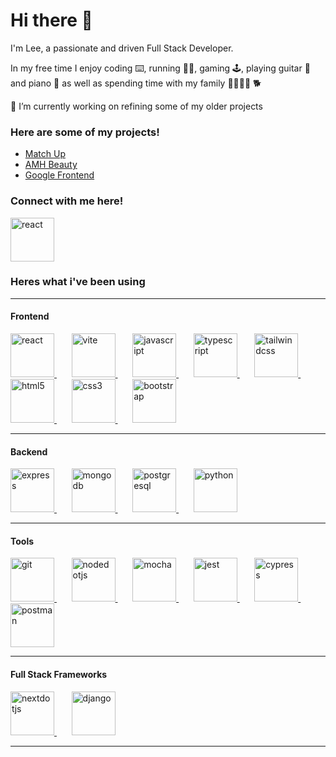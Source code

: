 # Hi there 👋

I'm Lee, a passionate and driven Full Stack Developer.

In my free time I enjoy coding ⌨️, running 🏃‍♂️, gaming 🕹️,  playing guitar 🎸 and piano 🎹 as well as spending time with my family 👨‍👩‍👧‍👧 🐕

🔭 I’m currently working on refining some of my older projects

### Here are some of my projects!

- [Match Up](https://coolusername244.github.io/match-up/)
- [AMH Beauty](https://coolusername244.github.io/AMH-Beauty/)
- [Google Frontend](https://coolusername244.github.io/Google-frontend/)


### Connect with me here!
<a href='linkedin.com/in/leesheppard244' target='_blank'>
    <img width="70" src='https://pbs.twimg.com/profile_images/1661161645857710081/6WtDIesg_400x400.png' alt='react'>
</a>

### Heres what i've been using
---
#### Frontend

<p>
  <a href='https://react.dev/'>
    <img width="70" src='https://user-images.githubusercontent.com/25181517/183897015-94a058a6-b86e-4e42-a37f-bf92061753e5.png' alt='react'>
  </a>
  &nbsp;
  &nbsp;
  &nbsp;
  <a href='https://vitejs.dev/'>
    <img width="70" src='https://vitejs.dev/logo.svg' alt='vite'>
  </a>
  &nbsp;
  &nbsp;
  &nbsp;
  <a href='https://developer.mozilla.org/en-US/docs/Web/JavaScript'>
    <img width="70" src='https://user-images.githubusercontent.com/25181517/117447155-6a868a00-af3d-11eb-9cfe-245df15c9f3f.png' alt='javascript'>
  </a>
  &nbsp;
  &nbsp;
  &nbsp;
  <a href='https://www.typescriptlang.org/'>
    <img width="70" src='https://user-images.githubusercontent.com/25181517/183890598-19a0ac2d-e88a-4005-a8df-1ee36782fde1.png' alt='typescript'>
  </a>  
  &nbsp;
  &nbsp;
  &nbsp;
  <a href='https://tailwindcss.com/'>
    <img width="70" src='https://user-images.githubusercontent.com/25181517/202896760-337261ed-ee92-4979-84c4-d4b829c7355d.png' alt='tailwindcss'>
  </a>
  &nbsp;
  &nbsp;
  &nbsp;
  <a href='https://www.w3schools.com/html/'>
    <img width="70" src='https://user-images.githubusercontent.com/25181517/192158954-f88b5814-d510-4564-b285-dff7d6400dad.png' alt='html5'>
  </a>
  &nbsp;
  &nbsp;
  &nbsp;
  <a href='https://www.w3schools.com/css/'>
    <img width="70" src='https://user-images.githubusercontent.com/25181517/183898674-75a4a1b1-f960-4ea9-abcb-637170a00a75.png' alt='css3'>
  </a>
  &nbsp;
  &nbsp;
  &nbsp;
  <a href='https://getbootstrap.com/'>
    <img width="70" src='https://user-images.githubusercontent.com/25181517/183898054-b3d693d4-dafb-4808-a509-bab54cf5de34.png' alt='bootstrap'>
  </a>
</p>

---

#### Backend

<p>
  <a href='https://expressjs.com/'>
    <img width="70" src="https://user-images.githubusercontent.com/25181517/183859966-a3462d8d-1bc7-4880-b353-e2cbed900ed6.png" alt="express">
  </a>
  &nbsp;
  &nbsp;
  &nbsp;
  <a href='https://www.mongodb.com/'>
    <img width="70" src="https://user-images.githubusercontent.com/25181517/182884177-d48a8579-2cd0-447a-b9a6-ffc7cb02560e.png" alt="mongodb">
  </a>
  &nbsp;
  &nbsp;
  &nbsp;
  <a href='https://www.postgresql.org/'>
    <img width="70" src="https://user-images.githubusercontent.com/25181517/117208740-bfb78400-adf5-11eb-97bb-09072b6bedfc.png" alt="postgresql">
  </a>
  &nbsp;
  &nbsp;
  &nbsp;
  <a href='https://www.python.org/'>
    <img width="70" src="https://user-images.githubusercontent.com/25181517/183423507-c056a6f9-1ba8-4312-a350-19bcbc5a8697.png" alt="python">
  </a>
</p>

---

#### Tools

<p>
  <a href='https://git-scm.com/'>
    <img width="70" src="https://user-images.githubusercontent.com/25181517/192108372-f71d70ac-7ae6-4c0d-8395-51d8870c2ef0.png" alt="git">
  </a>
  &nbsp;
  &nbsp;
  &nbsp;
  <a href='https://nodejs.org/en/about'>
    <img width="70" src="https://user-images.githubusercontent.com/25181517/183568594-85e280a7-0d7e-4d1a-9028-c8c2209e073c.png" alt="nodedotjs">
  </a>
  &nbsp;
  &nbsp;
  &nbsp;
  <a href='https://mochajs.org/'>
    <img width="70" src="https://user-images.githubusercontent.com/25181517/201476630-f47cfff6-fdee-4ee1-9092-1793b71b1ca3.png" alt="mocha">
  </a>
  &nbsp;
  &nbsp;
  &nbsp;
  <a href='https://jestjs.io/'>
    <img width="70" src="https://user-images.githubusercontent.com/25181517/187955005-f4ca6f1a-e727-497b-b81b-93fb9726268e.png" alt="jest">
  </a>
  &nbsp;
  &nbsp;
  &nbsp;
  <a href='https://www.cypress.io/'>
    <img width="70" src="https://user-images.githubusercontent.com/68279555/200387386-276c709f-380b-46cc-81fd-f292985927a8.png" alt="cypress">
  </a>
  &nbsp;
  &nbsp;
  &nbsp;
  <a href='https://www.postman.com/'>
    <img width="70" src="https://user-images.githubusercontent.com/25181517/192109061-e138ca71-337c-4019-8d42-4792fdaa7128.png" alt="postman">
  </a>
</p>

---

#### Full Stack Frameworks

<p>
  <a href='https://nextjs.org/'>
    <img width="70" src="https://github.com/marwin1991/profile-technology-icons/assets/136815194/5f8c622c-c217-4649-b0a9-7e0ee24bd704" alt="nextdotjs">
  </a>
  &nbsp;
  &nbsp;
  &nbsp;
  <a href='https://www.djangoproject.com/'>
    <img width="70" src="https://encrypted-tbn0.gstatic.com/images?q=tbn:ANd9GcTUpMGlfyMzhhQpkSl14SfYoFOQeQbLfIADVQ&usqp=CAU" alt="django">
  </a>
</p>

---

<!--
![Coolusername244s GitHub stats](https://github-readme-stats.vercel.app/api?username=coolusername244&show_icons=true&include_all_commits=true&custom_title=My%20Stats&hide_rank=true&line_height=30&theme=tokyonight)

![Coolusername244s top languages](https://github-readme-stats.vercel.app/api/top-langs/?username=coolusername244&hide_progress=true&theme=tokyonight&line_height=30)


**coolusername244/coolusername244** is a ✨ _special_ ✨ repository because its `README.md` (this file) appears on your GitHub profile.

Here are some ideas to get you started:

- 🔭 I’m currently working on ...
- 🌱 I’m currently learning ...
- 👯 I’m looking to collaborate on ...
- 🤔 I’m looking for help with ...
- 💬 Ask me about ...
- 📫 How to reach me: ...
- 😄 Pronouns: ...
- ⚡ Fun fact: ...
-->
